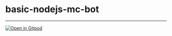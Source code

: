 # basic-nodejs-mc-bot

---

[![Open in Gitpod](https://gitpod.io/button/open-in-gitpod.svg)](https://gitpod.io/#https://github.com/nemtudom345/basic-nodejs-mc-bot)

